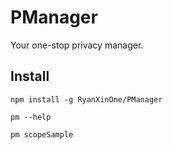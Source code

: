 # PManager
Your one-stop privacy manager.

## Install
`npm install -g RyanXinOne/PManager`

`pm --help`

`pm scopeSample`
